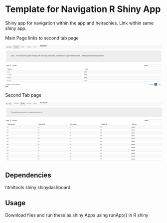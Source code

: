 

# Template for Navigation R Shiny App

Shiny app for navigation within the app and heirachies. Link within same shiny app.


Main Page links to second tab page

![alt text](navappshot1.png "Main Page")

Second Tab page

![alt text](navappshot2.png "Second Tab")


## Dependencies

htmltools
shiny
shinydashboard

## Usage

Download files and run these as shiny Apps using runApp() in R shiny
